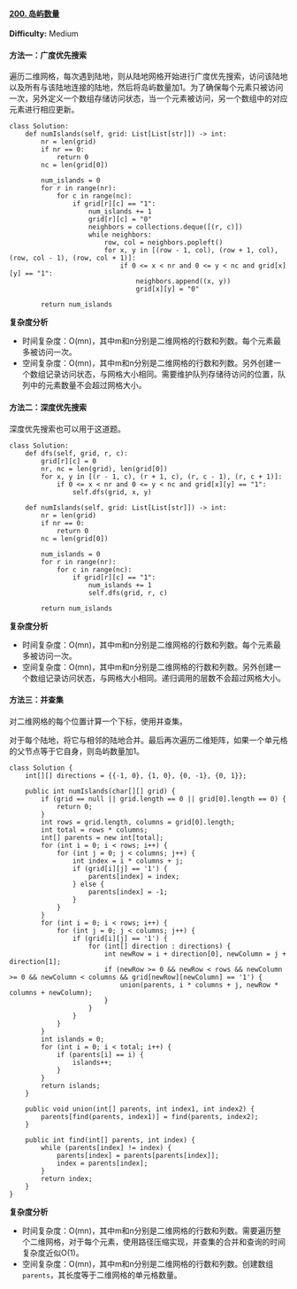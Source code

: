 #### [200. 岛屿数量](https://leetcode-cn.com/problems/number-of-islands/)

**Difficulty:** Medium

#### 方法一：广度优先搜索

遍历二维网格，每次遇到陆地，则从陆地网格开始进行广度优先搜索，访问该陆地以及所有与该陆地连接的陆地，然后将岛屿数量加1。为了确保每个元素只被访问一次，另外定义一个数组存储访问状态，当一个元素被访问，另一个数组中的对应元素进行相应更新。

```
class Solution:
    def numIslands(self, grid: List[List[str]]) -> int:
        nr = len(grid)
        if nr == 0:
            return 0
        nc = len(grid[0])

        num_islands = 0
        for r in range(nr):
            for c in range(nc):
                if grid[r][c] == "1":
                    num_islands += 1
                    grid[r][c] = "0"
                    neighbors = collections.deque([(r, c)])
                    while neighbors:
                        row, col = neighbors.popleft()
                        for x, y in [(row - 1, col), (row + 1, col), (row, col - 1), (row, col + 1)]:
                            if 0 <= x < nr and 0 <= y < nc and grid[x][y] == "1":
                                neighbors.append((x, y))
                                grid[x][y] = "0"
        
        return num_islands
```

**复杂度分析**

- 时间复杂度：O(mn)，其中m和n分别是二维网格的行数和列数。每个元素最多被访问一次。
- 空间复杂度：O(mn)，其中m和n分别是二维网格的行数和列数。另外创建一个数组记录访问状态，与网格大小相同。需要维护队列存储待访问的位置，队列中的元素数量不会超过网格大小。

#### 方法二：深度优先搜索

深度优先搜索也可以用于这道题。

```
class Solution:
    def dfs(self, grid, r, c):
        grid[r][c] = 0
        nr, nc = len(grid), len(grid[0])
        for x, y in [(r - 1, c), (r + 1, c), (r, c - 1), (r, c + 1)]:
            if 0 <= x < nr and 0 <= y < nc and grid[x][y] == "1":
                self.dfs(grid, x, y)

    def numIslands(self, grid: List[List[str]]) -> int:
        nr = len(grid)
        if nr == 0:
            return 0
        nc = len(grid[0])

        num_islands = 0
        for r in range(nr):
            for c in range(nc):
                if grid[r][c] == "1":
                    num_islands += 1
                    self.dfs(grid, r, c)
        
        return num_islands
```

**复杂度分析**

- 时间复杂度：O(mn)，其中m和n分别是二维网格的行数和列数。每个元素最多被访问一次。
- 空间复杂度：O(mn)，其中m和n分别是二维网格的行数和列数。另外创建一个数组记录访问状态，与网格大小相同。递归调用的层数不会超过网格大小。

#### 方法三：并查集

对二维网格的每个位置计算一个下标，使用并查集。

对于每个陆地，将它与相邻的陆地合并。最后再次遍历二维矩阵，如果一个单元格的父节点等于它自身，则岛屿数量加1。

```
class Solution {
    int[][] directions = {{-1, 0}, {1, 0}, {0, -1}, {0, 1}};

    public int numIslands(char[][] grid) {
        if (grid == null || grid.length == 0 || grid[0].length == 0) {
            return 0;
        }
        int rows = grid.length, columns = grid[0].length;
        int total = rows * columns;
        int[] parents = new int[total];
        for (int i = 0; i < rows; i++) {
            for (int j = 0; j < columns; j++) {
                int index = i * columns + j;
                if (grid[i][j] == '1') {
                    parents[index] = index;
                } else {
                    parents[index] = -1;
                }
            }
        }
        for (int i = 0; i < rows; i++) {
            for (int j = 0; j < columns; j++) {
                if (grid[i][j] == '1') {
                    for (int[] direction : directions) {
                        int newRow = i + direction[0], newColumn = j + direction[1];
                        if (newRow >= 0 && newRow < rows && newColumn >= 0 && newColumn < columns && grid[newRow][newColumn] == '1') {
                            union(parents, i * columns + j, newRow * columns + newColumn);
                        }
                    }
                }
            }
        }
        int islands = 0;
        for (int i = 0; i < total; i++) {
            if (parents[i] == i) {
                islands++;
            }
        }
        return islands;
    }

    public void union(int[] parents, int index1, int index2) {
        parents[find(parents, index1)] = find(parents, index2);
    }

    public int find(int[] parents, int index) {
        while (parents[index] != index) {
            parents[index] = parents[parents[index]];
            index = parents[index];
        }
        return index;
    }
}
```

**复杂度分析**

- 时间复杂度：O(mn)，其中m和n分别是二维网格的行数和列数。需要遍历整个二维网格，对于每个元素，使用路径压缩实现，并查集的合并和查询的时间复杂度近似O(1)。
- 空间复杂度：O(mn)，其中m和n分别是二维网格的行数和列数。创建数组 `parents`，其长度等于二维网格的单元格数量。